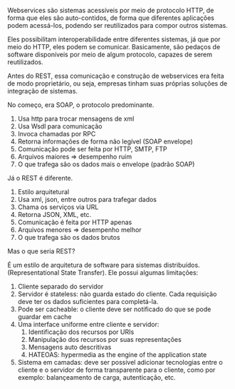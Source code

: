 Webservices são sistemas acessíveis por meio de protocolo HTTP, de forma que eles são auto-contidos, de forma que diferentes aplicações podem acessá-los, podendo ser reutilizados para compor outros sistemas.

Eles possibilitam interoperabilidade entre diferentes sistemas, já que por meio do HTTP, eles podem se comunicar. Basicamente, são pedaços de software disponíveis por meio de algum protocolo, capazes de serem reutilizados.

Antes do REST, essa comunicação e construção de webservices era feita de modo proprietário, ou seja, empresas tinham suas próprias soluções de integração de sistemas.

No começo, era SOAP, o protocolo predominante.

1. Usa http para trocar mensagens de xml
2. Usa Wsdl para comunicação
3. Invoca chamadas por RPC
4. Retorna informações de forma não legível (SOAP envelope)
5. Comunicação pode ser feita por HTTP, SMTP, FTP
6. Arquivos maiores => desempenho ruim
7. O que trafega são os dados mais o envelope (padrão SOAP)

Já o REST é diferente.

1. Estilo arquitetural
2. Usa xml, json, entre outros para trafegar dados
3. Chama os serviços via URL
4. Retorna JSON, XML, etc.
5. Comunicação é feita por HTTP apenas
6. Arquivos menores => desempenho melhor
7. O que trafega são os dados brutos

Mas o que seria REST?

É um estilo de arquitetura de software para sistemas distribuídos. (Representational State Transfer). Ele possui algumas limitações:

1. Cliente separado do servidor
2. Servidor é stateless: não guarda estado do cliente. Cada requisição deve ter os dados suficientes para completá-la.
3. Pode ser cacheable: o cliente deve ser notificado do que se pode guardar em cache
4. Uma interface uniforme entre cliente e servidor:
   1. Identificação dos recursos por URIs
   2. Manipulação dos recursos por suas representações
   3. Mensagens auto descritivas
   4. HATEOAS: hypermedia as the engine of the application state
5. Sistema em camadas: deve ser possível adicionar tecnologias entre o cliente e o servidor de forma transparente para o cliente, como por exemplo: balançeamento de carga, autenticação, etc.
